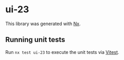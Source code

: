 # ui-23

This library was generated with [Nx](https://nx.dev).

## Running unit tests

Run `nx test ui-23` to execute the unit tests via [Vitest](https://vitest.dev/).
